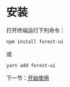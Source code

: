 # 安装

打开终端运行下列命令：

```bash
npm install forest-ui
```

或

```bash
yarn add forest-ui
```

下一节：[开始使用](#/doc/get-started)

